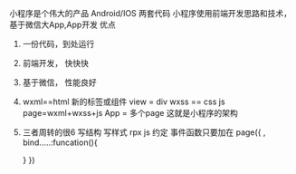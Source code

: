 小程序是个伟大的产品
Android/IOS 两套代码 
小程序使用前端开发思路和技术，基于微信大App,App开发
优点
1. 一份代码，到处运行
2. 前端开发， 快快快
3. 基于微信， 性能良好

1. wxml==html
  新的标签或组件 view = div
  wxss == css
  js 
  page=wxml+wxss+js
  App = 多个page
  这就是小程序的架构
2. 三者周转的很6
  写结构
  写样式 rpx
  js 约定 事件函数只要加在
  page({
    ,
    bind.....:funcation(){

    }
  })